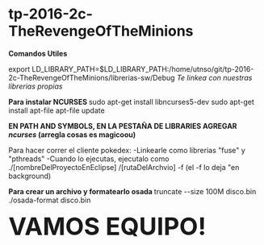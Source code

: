 # tp-2016-2c-TheRevengeOfTheMinions

<strong>Comandos Utiles </strong>

export LD_LIBRARY_PATH=$LD_LIBRARY_PATH:/home/utnso/git/tp-2016-2c-TheRevengeOfTheMinions/librerias-sw/Debug
<em>Te linkea con nuestras librerias propias</em>

<strong>Para instalar NCURSES </strong>
sudo apt-get install libncurses5-dev
sudo apt-get install apt-file
apt-file update

<strong>EN PATH AND SYMBOLS, EN LA PESTAÑA DE LIBRARIES AGREGAR <em>ncurses</em> (arregla cosas es magicoou)</strong>

Para hacer correr el cliente pokedex:
-Linkearle como librerias "fuse" y "pthreads"
-Cuando lo ejecutas, ejecutalo como ./[nombreDelProyectoEnEclipse] /[rutaDelArchvio] -f  (el -f lo deja "en background)


<strong> Para crear un archivo y formatearlo osada </strong>
truncate --size 100M disco.bin
./osada-format disco.bin

<font size = 8><strong>VAMOS EQUIPO!</strong></font>
